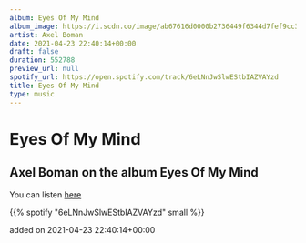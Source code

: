 ```yaml
---
album: Eyes Of My Mind
album_image: https://i.scdn.co/image/ab67616d0000b2736449f6344d7fef9cc3aaa4a0
artist: Axel Boman
date: 2021-04-23 22:40:14+00:00
draft: false
duration: 552788
preview_url: null
spotify_url: https://open.spotify.com/track/6eLNnJwSlwEStbIAZVAYzd
title: Eyes Of My Mind
type: music
---
```



# Eyes Of My Mind

## Axel Boman on the album Eyes Of My Mind

You can listen [here](https://open.spotify.com/track/6eLNnJwSlwEStbIAZVAYzd)

{{% spotify "6eLNnJwSlwEStbIAZVAYzd" small %}}

added on 2021-04-23 22:40:14+00:00